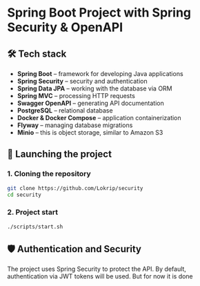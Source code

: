# Spring Boot Project with Spring Security & OpenAPI

## 🛠️ Tech stack
- **Spring Boot** – framework for developing Java applications
- **Spring Security** – security and authentication
- **Spring Data JPA** – working with the database via ORM
- **Spring MVC** – processing HTTP requests
- **Swagger OpenAPI** – generating API documentation
- **PostgreSQL** – relational database
- **Docker & Docker Compose** – application containerization
- **Flyway** – managing database migrations
- **Minio** – this is object storage, similar to Amazon S3

## 🚀 Launching the project

### 1. Cloning the repository
```sh
git clone https://github.com/Lokrip/security
cd security
```
### 2. Project start
```sh
./scripts/start.sh
```

## 🛡️ Authentication and Security

The project uses Spring Security to protect the API. By default, authentication via JWT tokens will be used. But for now it is done

